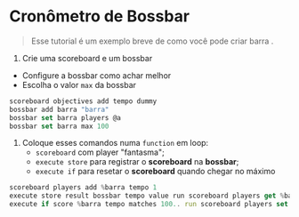 # Cronômetro de Bossbar
> Esse tutorial é um exemplo breve de como você pode criar barra .

   1. Crie uma scoreboard e um bossbar
   - Configure a bossbar como achar melhor
   - Escolha o valor `max` da bossbar
   ```js
   scoreboard objectives add tempo dummy
   bossbar add barra "barra"
   bossbar set barra players @a
   bossbar set barra max 100
   ```
   1. Coloque esses comandos numa `function` em loop:
      - `scoreboard` com player "fantasma";
      - `execute store` para registrar o **scoreboard** na **bossbar**;
      - `execute if` para resetar o **scoreboard** quando chegar no máximo
   ```js
   scoreboard players add %barra tempo 1
   execute store result bossbar tempo value run scoreboard players get %barra tempo
   execute if score %barra tempo matches 100.. run scoreboard players set %barra tempo 0
   ```